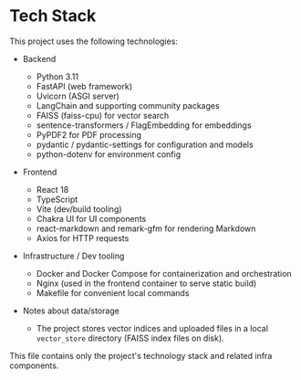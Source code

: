  # Tech Stack

 This project uses the following technologies:

 - Backend
   - Python 3.11
   - FastAPI (web framework)
   - Uvicorn (ASGI server)
   - LangChain and supporting community packages
   - FAISS (faiss-cpu) for vector search
   - sentence-transformers / FlagEmbedding for embeddings
   - PyPDF2 for PDF processing
   - pydantic / pydantic-settings for configuration and models
   - python-dotenv for environment config

 - Frontend
   - React 18
   - TypeScript
   - Vite (dev/build tooling)
   - Chakra UI for UI components
   - react-markdown and remark-gfm for rendering Markdown
   - Axios for HTTP requests

 - Infrastructure / Dev tooling
   - Docker and Docker Compose for containerization and orchestration
   - Nginx (used in the frontend container to serve static build)
   - Makefile for convenient local commands

 - Notes about data/storage
   - The project stores vector indices and uploaded files in a local `vector_store` directory (FAISS index files on disk).

 This file contains only the project's technology stack and related infra components.
